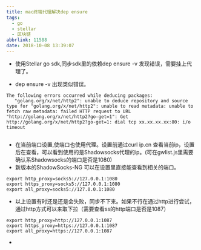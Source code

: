 ```yaml
---
title: mac终端代理解决dep ensure
tags:
  - go
  - stellar
  - 区块链
abbrlink: 11588
date: 2018-10-08 13:39:07
---
```


- 使用Stellar go sdk,同步sdk里的依赖dep ensure -v 发现错误，需要挂上代理了。

- dep ensure -v 出现类似错误。

```
The following errors occurred while deducing packages:
   "golang.org/x/net/http2": unable to deduce repository and source type for "golang.org/x/net/http2": unable to read metadata: unable to fetch raw metadata: failed HTTP request to URL "http://golang.org/x/net/http2?go-get=1": Get http://golang.org/x/net/http2?go-get=1: dial tcp xx.xx.xx.xx:80: i/o timeout
 
```
<!-- more -->

- 在当前端口设置,使端口也使用代理。设置前通过curl ip.cn 查看当前ip，设置后在查看，可以看到使用的是Shadowsocks代理的ip。(可在gwlist.js里需要确认系Shadowsocks的端口是否是1080)
- 新版本的ShadowSocks-NG 可以在设置里直接能查看到相关的端口。

```
export http_proxy=socks5://127.0.0.1:1080 
export https_proxy=socks5://127.0.0.1:1080 
export all_proxy=socks5://127.0.0.1:1080 
```
- 以上设置有时还是还是会失败，同步不下来。如果不行在通过http进行尝试，通过http方式可以来取下拉（需要查看ss的http端口是否是1087）

```
export http_proxy=http://127.0.0.1:1087
export https_proxy=https://127.0.0.1:1087 
export all_proxy=https://127.0.0.1:1087
```
- 